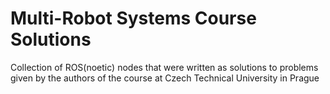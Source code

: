 # Multi-Robot Systems Course Solutions

Collection of ROS(noetic) nodes that were written as solutions to problems given by the authors of the course at Czech Technical University in Prague
